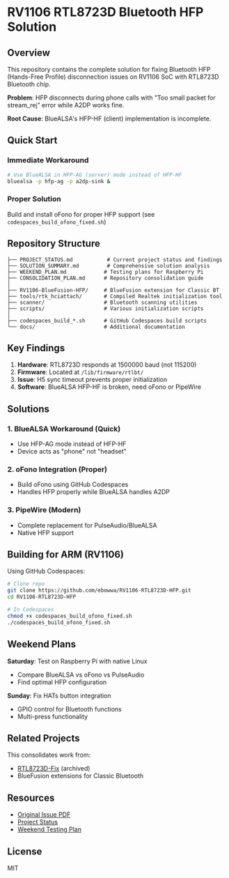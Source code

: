 # RV1106 RTL8723D Bluetooth HFP Solution

## Overview

This repository contains the complete solution for fixing Bluetooth HFP (Hands-Free Profile) disconnection issues on RV1106 SoC with RTL8723D Bluetooth chip.

**Problem**: HFP disconnects during phone calls with "Too small packet for stream_rej" error while A2DP works fine.

**Root Cause**: BlueALSA's HFP-HF (client) implementation is incomplete.

## Quick Start

### Immediate Workaround
```bash
# Use BlueALSA in HFP-AG (server) mode instead of HFP-HF
bluealsa -p hfp-ag -p a2dp-sink &
```

### Proper Solution
Build and install oFono for proper HFP support (see `codespaces_build_ofono_fixed.sh`)

## Repository Structure

```
├── PROJECT_STATUS.md           # Current project status and findings
├── SOLUTION_SUMMARY.md         # Comprehensive solution analysis
├── WEEKEND_PLAN.md            # Testing plans for Raspberry Pi
├── CONSOLIDATION_PLAN.md      # Repository consolidation guide
│
├── RV1106-BlueFusion-HFP/     # BlueFusion extension for Classic BT
├── tools/rtk_hciattach/       # Compiled Realtek initialization tool
├── scanner/                   # Bluetooth scanning utilities
├── scripts/                   # Various initialization scripts
│
├── codespaces_build_*.sh      # GitHub Codespaces build scripts
└── docs/                      # Additional documentation
```

## Key Findings

1. **Hardware**: RTL8723D responds at 1500000 baud (not 115200)
2. **Firmware**: Located at `/lib/firmware/rtlbt/`
3. **Issue**: H5 sync timeout prevents proper initialization
4. **Software**: BlueALSA HFP-HF is broken, need oFono or PipeWire

## Solutions

### 1. BlueALSA Workaround (Quick)
- Use HFP-AG mode instead of HFP-HF
- Device acts as "phone" not "headset"

### 2. oFono Integration (Proper)
- Build oFono using GitHub Codespaces
- Handles HFP properly while BlueALSA handles A2DP

### 3. PipeWire (Modern)
- Complete replacement for PulseAudio/BlueALSA
- Native HFP support

## Building for ARM (RV1106)

Using GitHub Codespaces:
```bash
# Clone repo
git clone https://github.com/ebowwa/RV1106-RTL8723D-HFP.git
cd RV1106-RTL8723D-HFP

# In Codespaces
chmod +x codespaces_build_ofono_fixed.sh
./codespaces_build_ofono_fixed.sh
```

## Weekend Plans

**Saturday**: Test on Raspberry Pi with native Linux
- Compare BlueALSA vs oFono vs PulseAudio
- Find optimal HFP configuration

**Sunday**: Fix HATs button integration
- GPIO control for Bluetooth functions
- Multi-press functionality

## Related Projects

This consolidates work from:
- [RTL8723D-Fix](https://github.com/ebowwa/RTL8723D-Fix) (archived)
- BlueFusion extensions for Classic Bluetooth

## Resources

- [Original Issue PDF](RV1106-BLE-HF-Bringup-Issue.pdf)
- [Project Status](PROJECT_STATUS.md)
- [Weekend Testing Plan](WEEKEND_PLAN.md)

## License

MIT